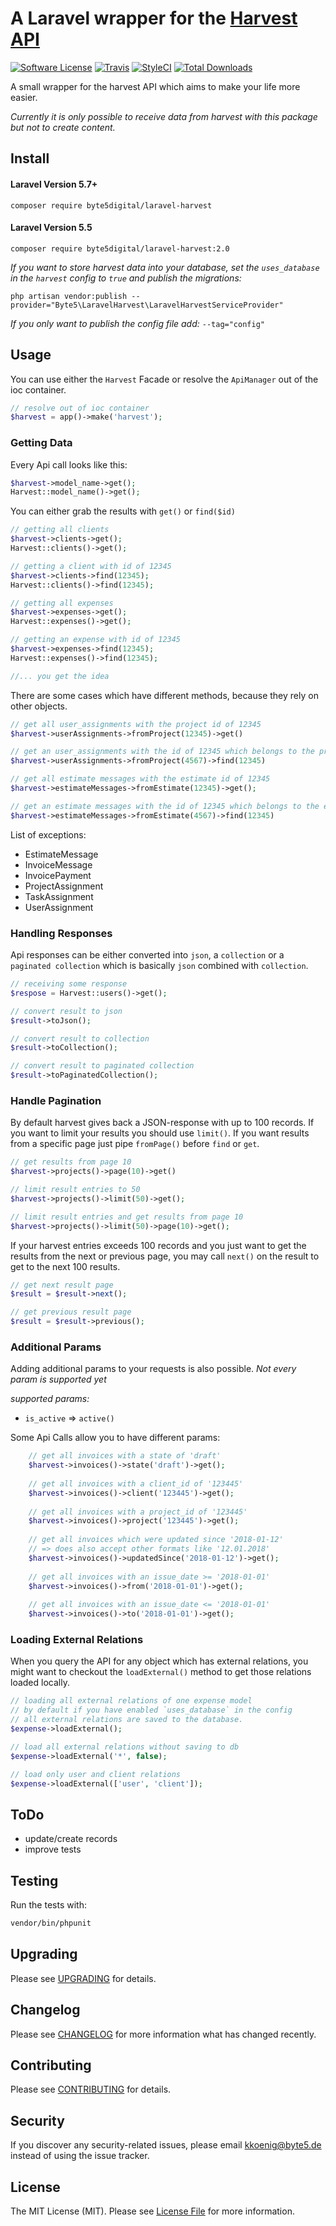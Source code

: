 #  A Laravel wrapper for the [Harvest API](https://help.getharvest.com/api-v2/)

[![Software License](https://img.shields.io/badge/license-MIT-brightgreen.svg?style=flat-square)](LICENSE.md)
[![Travis](https://img.shields.io/travis/byte5digital/laravel-harvest.svg?style=flat-square)]()
[![StyleCI](https://styleci.io/repos/114007216/shield?branch=master)](https://styleci.io/repos/114007216)
[![Total Downloads](https://img.shields.io/packagist/dt/byte5digital/laravel-harvest.svg?style=flat-square)](https://packagist.org/packages/byte5digital/laravel-harvest)

A small wrapper for the harvest API which aims to make your life more easier.

*Currently it is only possible to receive data from harvest with this package but not to create content.*

## Install

#### Laravel Version 5.7+
`composer require byte5digital/laravel-harvest`

#### Laravel Version 5.5
`composer require byte5digital/laravel-harvest:2.0`

*If you want to store harvest data into your database, set the `uses_database` in the `harvest` config to `true` and publish the migrations:*

`php artisan vendor:publish --provider="Byte5\LaravelHarvest\LaravelHarvestServiceProvider"`

*If you only want to publish the config file add:* `--tag="config"`

## Usage
You can use either the `Harvest` Facade or resolve the `ApiManager` out of the ioc container.
```php
// resolve out of ioc container
$harvest = app()->make('harvest');
```

### Getting Data
Every Api call looks like this:
```php
$harvest->model_name->get();
Harvest::model_name()->get();
```

You can either grab the results with `get()` or `find($id)`
```php
// getting all clients
$harvest->clients->get();
Harvest::clients()->get();

// getting a client with id of 12345
$harvest->clients->find(12345);
Harvest::clients()->find(12345);

// getting all expenses
$harvest->expenses->get();
Harvest::expenses()->get();

// getting an expense with id of 12345
$harvest->expenses->find(12345);
Harvest::expenses()->find(12345);

//... you get the idea
```

There are some cases which have different methods, because they rely on other objects.
```php
// get all user_assignments with the project id of 12345
$harvest->userAssignments->fromProject(12345)->get()

// get an user_assignments with the id of 12345 which belongs to the project id of 4567
$harvest->userAssignments->fromProject(4567)->find(12345)

// get all estimate messages with the estimate id of 12345
$harvest->estimateMessages->fromEstimate(12345)->get();

// get an estimate messages with the id of 12345 which belongs to the estimate id of 4567
$harvest->estimateMessages->fromEstimate(4567)->find(12345)
```
List of exceptions:
- EstimateMessage
- InvoiceMessage
- InvoicePayment
- ProjectAssignment
- TaskAssignment
- UserAssignment

### Handling Responses
Api responses can be either converted into `json`, a `collection` or a `paginated collection` which is basically `json`
combined with `collection`.
```php
// receiving some response
$respose = Harvest::users()->get();

// convert result to json
$result->toJson();

// convert result to collection
$result->toCollection();

// convert result to paginated collection
$result->toPaginatedCollection();
```

### Handle Pagination
By default harvest gives back a JSON-response with up to 100 records. If you want to limit your results you should use 
`limit()`. If you want results from a specific page just pipe `fromPage()` before `find` or `get`.

```php
// get results from page 10
$harvest->projects()->page(10)->get()

// limit result entries to 50
$harvest->projects()->limit(50)->get();

// limit result entries and get results from page 10
$harvest->projects()->limit(50)->page(10)->get();
```

If your harvest entries exceeds 100 records and you just want to get the results from the next or previous page,
you may call `next()` on the result to get to the next 100 results. 

```php
// get next result page
$result = $result->next();

// get previous result page
$result = $result->previous();
```

### Additional Params
Adding additional params to your requests is also possible. *Not every param is supported yet*

*supported params:*
- `is_active` => `active()`

Some Api Calls allow you to have different params:
```php
    // get all invoices with a state of 'draft'
    $harvest->invoices()->state('draft')->get();
    
    // get all invoices with a client_id of '123445'
    $harvest->invoices()->client('123445')->get();
    
    // get all invoices with a project_id of '123445'
    $harvest->invoices()->project('123445')->get();
    
    // get all invoices which were updated since '2018-01-12'
    // => does also accept other formats like '12.01.2018'
    $harvest->invoices()->updatedSince('2018-01-12')->get();
    
    // get all invoices with an issue_date >= '2018-01-01'
    $harvest->invoices()->from('2018-01-01')->get();
    
    // get all invoices with an issue_date <= '2018-01-01'
    $harvest->invoices()->to('2018-01-01')->get();
```

### Loading External Relations
When you query the API for any object which has external relations, you might want to checkout the `loadExternal()`
method to get those relations loaded locally.

```php
// loading all external relations of one expense model
// by default if you have enabled `uses_database` in the config
// all external relations are saved to the database.
$expense->loadExternal();

// load all external relations without saving to db
$expense->loadExternal('*', false);

// load only user and client relations
$expense->loadExternal(['user', 'client']);
```

## ToDo
- update/create records
- improve tests

## Testing
Run the tests with:

``` bash
vendor/bin/phpunit
```

## Upgrading
Please see [UPGRADING](UPGRADING.md) for details.

## Changelog

Please see [CHANGELOG](CHANGELOG.md) for more information what has changed recently.

## Contributing

Please see [CONTRIBUTING](CONTRIBUTING.md) for details.

## Security
If you discover any security-related issues, please email kkoenig@byte5.de instead of using the issue tracker.

## License
The MIT License (MIT). Please see [License File](/LICENSE.md) for more information.